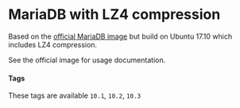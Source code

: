MariaDB with LZ4 compression
==================

Based on the [official MariaDB image](https://registry.hub.docker.com/_/mariadb/) but build on Ubuntu 17.10 which includes LZ4 compression.

See the official image for usage documentation.

#### Tags

These tags are available `10.1`, `10.2`, `10.3`